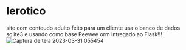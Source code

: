 # lerotico
site com conteudo adulto feito para um cliente  usa  o banco de dados sqlite3 e  usando como base Peewee orm intregado ao Flask!!!
![Captura de tela 2023-03-31 055454](https://user-images.githubusercontent.com/51883939/229074707-2749aa51-05e8-4dfe-8757-cf1d472dd222.png)
